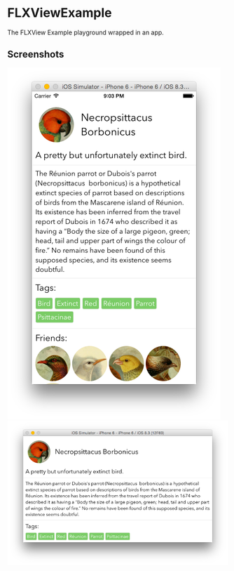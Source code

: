 # FLXViewExample
The FLXView Example playground wrapped in an app.

## Screenshots

![iPhone Portrait](Screenshot-iPhone-Portait.png)
![iPhone Landscape](Screenshot-iPhone-Landscape.png)
